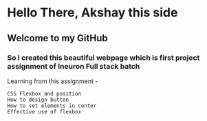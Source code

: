 # Hello There, Akshay this side
## Welcome to my GitHub
### So I created this beautiful webpage which is first project assignment of Ineuron Full stack batch

Learning from this assignment - 
```
CSS Flexbox and position
How to design button
How to set elements in center
Effective use of flexbox
```
